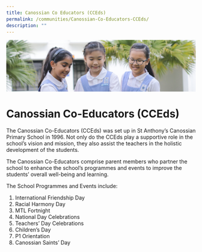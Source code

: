 ```yaml
---
title: Canossian Co Educators (CCEds)
permalink: /communities/Canossian-Co-Educators-CCEds/
description: ""
---
```

![](/images/COmmunities.jpg)

Canossian Co-Educators (CCEds)
==============================


The Canossian Co-Educators (CCEds) was set up in St Anthony’s Canossian Primary School in 1996. Not only do the CCEds play a supportive role in the school’s vision and mission, they also assist the teachers in the holistic development of the students.

The Canossian Co-Educators comprise parent members who partner the school to enhance the school’s programmes and events to improve the students’ overall well-being and learning.

The School Programmes and Events include:

1.  International Friendship Day
2.  Racial Harmony Day
3.  MTL Fortnight
4.  National Day Celebrations
5.  Teachers’ Day Celebrations
6.  Children’s Day
7.  P1 Orientation
8.  Canossian Saints’ Day